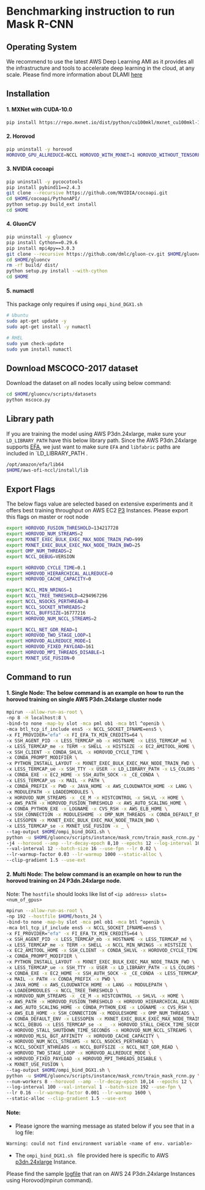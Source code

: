 # Benchmarking instruction to run Mask R-CNN

## Operating System
We recommend to use the latest AWS Deep Learning AMI as it provides all the infrastructure and tools to 
accelerate deep learning in the cloud, at any scale. 
Please find more information about DLAMI [here](https://docs.aws.amazon.com/dlami/latest/devguide/options.html)


## Installation

#### 1. MXNet with CUDA-10.0
```bash
pip install https://repo.mxnet.io/dist/python/cu100mkl/mxnet_cu100mkl-1.6.0b20191230-py2.py3-none-manylinux1_x86_64.whl
```

#### 2. Horovod
```bash
pip uninstall -y horovod
HOROVOD_GPU_ALLREDUCE=NCCL HOROVOD_WITH_MXNET=1 HOROVOD_WITHOUT_TENSORFLOW=1 HOROVOD_WITHOUT_PYTORCH=1 pip install --no-cache-dir horovod==0.19.0
```

#### 3. NVIDIA cocoapi
```bash
pip uninstall -y pycocotools
pip install pybind11==2.4.3
git clone --recursive https://github.com/NVIDIA/cocoapi.git
cd $HOME/cocoapi/PythonAPI/
python setup.py build_ext install
cd $HOME
```

#### 4. GluonCV
```bash
pip uninstall -y gluoncv
pip install Cython==0.29.6
pip install mpi4py==3.0.3
git clone --recursive https://github.com/dmlc/gluon-cv.git $HOME/gluoncv
cd $HOME/gluoncv
rm -rf build/ dist/
python setup.py install --with-cython
cd $HOME
```

#### 5. numactl
This package only requires if using `ompi_bind_DGX1.sh`
```bash
# Ubuntu
sudo apt-get update -y
sudo apt-get install -y numactl

# RHEL
sudo yum check-update
sudo yum install numactl
```


## Download MSCOCO-2017 dataset
Download the dataset on all nodes locally using below command:
```bash
cd $HOME/gluoncv/scripts/datasets
python mscoco.py
```

## Library path
If you are training the model using AWS P3dn.24xlarge, make sure your `LD_LIBRARY_PATH` have this below library path.
Since the AWS P3dn.24xlarge supports [EFA](https://aws.amazon.com/hpc/efa/), we just want to make sure `EFA` and `libfabric` paths are included in `LD_LIBRARY_PATH
.
```bash
/opt/amazon/efa/lib64
$HOME/aws-ofi-nccl/install/lib
```

## Export Flags
The below flags value are selected based on extensive experiments and it offers best training throughput 
on AWS EC2 [P3](https://aws.amazon.com/ec2/instance-types/p3/) Instances. Please export this flags on master or root node
```bash
export HOROVOD_FUSION_THRESHOLD=134217728
export HOROVOD_NUM_STREAMS=2
export MXNET_EXEC_BULK_EXEC_MAX_NODE_TRAIN_FWD=999
export MXNET_EXEC_BULK_EXEC_MAX_NODE_TRAIN_BWD=25
export OMP_NUM_THREADS=2
export NCCL_DEBUG=VERSION

export HOROVOD_CYCLE_TIME=0.1
export HOROVOD_HIERARCHICAL_ALLREDUCE=0
export HOROVOD_CACHE_CAPACITY=0

export NCCL_MIN_NRINGS=1
export NCCL_TREE_THRESHOLD=4294967296
export NCCL_NSOCKS_PERTHREAD=8
export NCCL_SOCKET_NTHREADS=2
export NCCL_BUFFSIZE=16777216
export HOROVOD_NUM_NCCL_STREAMS=2

export NCCL_NET_GDR_READ=1 
export HOROVOD_TWO_STAGE_LOOP=1
export HOROVOD_ALLREDUCE_MODE=1
export HOROVOD_FIXED_PAYLOAD=161
export HOROVOD_MPI_THREADS_DISABLE=1
export MXNET_USE_FUSION=0
```

## Command to run

#### 1. Single Node: The below command is an example on how to run the horovod training on single AWS P3dn.24xlarge cluster node
```bash
mpirun --allow-run-as-root \
-np 8 -H localhost:8 \
-bind-to none -map-by slot -mca pml ob1 -mca btl ^openib \
-mca btl_tcp_if_include ens5 -x NCCL_SOCKET_IFNAME=ens5 \
-x FI_PROVIDER="efa" -x FI_EFA_TX_MIN_CREDITS=64 \
-x SSH_AGENT_PID -x LESS_TERMCAP_mb -x HOSTNAME -x LESS_TERMCAP_md \
-x LESS_TERMCAP_me -x TERM -x SHELL -x HISTSIZE -x EC2_AMITOOL_HOME \
-x SSH_CLIENT -x CONDA_SHLVL -x HOROVOD_CYCLE_TIME \
-x CONDA_PROMPT_MODIFIER \
-x PYTHON_INSTALL_LAYOUT -x MXNET_EXEC_BULK_EXEC_MAX_NODE_TRAIN_FWD \
-x LESS_TERMCAP_ue -x SSH_TTY -x USER -x LD_LIBRARY_PATH -x LS_COLORS \
-x CONDA_EXE -x EC2_HOME -x SSH_AUTH_SOCK -x _CE_CONDA \
-x LESS_TERMCAP_us -x MAIL -x PATH \
-x CONDA_PREFIX -x PWD -x JAVA_HOME -x AWS_CLOUDWATCH_HOME -x LANG \
-x MODULEPATH -x LOADEDMODULES \
-x HOROVOD_NUM_STREAMS -x _CE_M -x HISTCONTROL -x SHLVL -x HOME \
-x AWS_PATH -x HOROVOD_FUSION_THRESHOLD -x AWS_AUTO_SCALING_HOME \
-x CONDA_PYTHON_EXE -x LOGNAME -x CVS_RSH -x AWS_ELB_HOME \
-x SSH_CONNECTION -x MODULESHOME -x OMP_NUM_THREADS -x CONDA_DEFAULT_ENV \
-x LESSOPEN -x MXNET_EXEC_BULK_EXEC_MAX_NODE_TRAIN_BWD \
-x LESS_TERMCAP_se -x MXNET_USE_FUSION -x _ \
--tag-output $HOME/ompi_bind_DGX1.sh \
python -u $HOME/gluoncv/scripts/instance/mask_rcnn/train_mask_rcnn.py \
-j4 --horovod --amp --lr-decay-epoch 8,10 --epochs 12 --log-interval 100 \
--val-interval 12 --batch-size 16 --use-fpn --lr 0.02 \
--lr-warmup-factor 0.03 --lr-warmup 1000 --static-alloc \
--clip-gradient 1.5 --use-ext
```

#### 2. Multi Node: The below command is an example on how to run the horovod training on 24 P3dn.24xlarge node.
Note: The `hostfile` should looks like list of `<ip address> slots=<num_of_gpus>`
```bash
mpirun --allow-run-as-root \
-np 192 --hostfile $HOME/hosts_24 \
-bind-to none -map-by slot -mca pml ob1 -mca btl ^openib \
-mca btl_tcp_if_include ens5 -x NCCL_SOCKET_IFNAME=ens5 \
-x FI_PROVIDER="efa" -x FI_EFA_TX_MIN_CREDITS=64 \
-x SSH_AGENT_PID -x LESS_TERMCAP_mb -x HOSTNAME -x LESS_TERMCAP_md \
-x LESS_TERMCAP_me -x TERM -x SHELL -x NCCL_MIN_NRINGS -x HISTSIZE \
-x EC2_AMITOOL_HOME -x SSH_CLIENT -x CONDA_SHLVL -x HOROVOD_CYCLE_TIME \
-x CONDA_PROMPT_MODIFIER \
-x PYTHON_INSTALL_LAYOUT -x MXNET_EXEC_BULK_EXEC_MAX_NODE_TRAIN_FWD \
-x LESS_TERMCAP_ue -x SSH_TTY -x USER -x LD_LIBRARY_PATH -x LS_COLORS \
-x CONDA_EXE -x EC2_HOME -x SSH_AUTH_SOCK -x _CE_CONDA -x LESS_TERMCAP_us \
-x MAIL -x PATH -x CONDA_PREFIX -x PWD \
-x JAVA_HOME -x AWS_CLOUDWATCH_HOME -x LANG -x MODULEPATH \
-x LOADEDMODULES -x NCCL_TREE_THRESHOLD \
-x HOROVOD_NUM_STREAMS -x _CE_M -x HISTCONTROL -x SHLVL -x HOME \
-x AWS_PATH -x HOROVOD_FUSION_THRESHOLD -x HOROVOD_HIERARCHICAL_ALLREDUCE \
-x AWS_AUTO_SCALING_HOME -x CONDA_PYTHON_EXE -x LOGNAME -x CVS_RSH \
-x AWS_ELB_HOME -x SSH_CONNECTION -x MODULESHOME -x OMP_NUM_THREADS \
-x CONDA_DEFAULT_ENV -x LESSOPEN -x MXNET_EXEC_BULK_EXEC_MAX_NODE_TRAIN_BWD \
-x NCCL_DEBUG -x LESS_TERMCAP_se -x _ -x HOROVOD_STALL_CHECK_TIME_SECONDS \
-x HOROVOD_STALL_SHUTDOWN_TIME_SECONDS -x HOROVOD_NUM_NCCL_STREAMS \
-x HOROVOD_MLSL_BGT_AFFINITY -x HOROVOD_CACHE_CAPACITY \
-x HOROVOD_NUM_NCCL_STREAMS -x NCCL_NSOCKS_PERTHREAD \
-x NCCL_SOCKET_NTHREADS -x NCCL_BUFFSIZE -x NCCL_NET_GDR_READ \
-x HOROVOD_TWO_STAGE_LOOP -x HOROVOD_ALLREDUCE_MODE \
-x HOROVOD_FIXED_PAYLOAD -x HOROVOD_MPI_THREADS_DISABLE \
-x MXNET_USE_FUSION \
--tag-output $HOME/ompi_bind_DGX1.sh \
python -u $HOME/gluoncv/scripts/instance/mask_rcnn/train_mask_rcnn.py \
--num-workers 8 --horovod --amp --lr-decay-epoch 10,14 --epochs 12 \
--log-interval 100 --val-interval 1 --batch-size 192 --use-fpn \
--lr 0.16 --lr-warmup-factor 0.001 --lr-warmup 1600 \
--static-alloc --clip-gradient 1.5 --use-ext
```

#### Note:
- Please ignore the warning message as stated below if you see that in a log file:
```bash
Warning: could not find environment variable <name of env. variable>
```
- The `ompi_bind_DGX1.sh ` file provided here is specific to AWS [p3dn.24xlarge](https://aws.amazon.com/ec2/instance-types/p3/) Instance.

Please find the sample [logfile](https://github.com/dmlc/web-data/tree/master/gluoncv/logs/instance/mask_rcnn_fpn_resnet50_v1b_coco_train_horovod_24_p3dn24xlarge.log) that ran on AWS 24 P3dn.24xlarge Instances using Horovod(mpirun command).